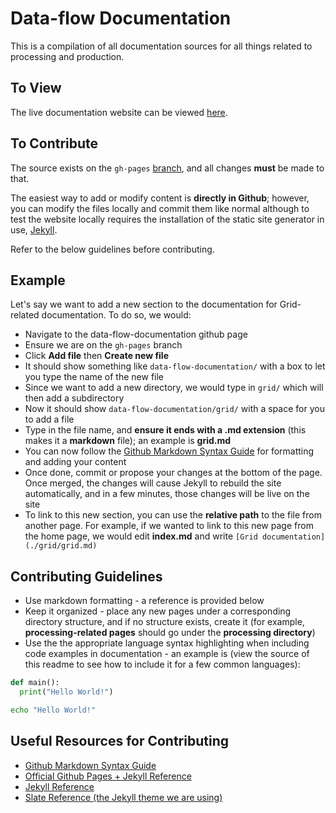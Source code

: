 # Data-flow Documentation
This is a compilation of all documentation sources for all things related to processing and production.

## To View

The live documentation website can be viewed [here](https://snoplus.github.io/data-flow-documentation/).

## To Contribute

The source exists on the `gh-pages` [branch](https://github.com/snoplus/data-flow-documentation/tree/gh-pages), and all changes **must** be made to that.

The easiest way to add or modify content is **directly in Github**; however, you can modify the files locally and commit them like normal although to test the website locally requires the installation of the static site generator in use, [Jekyll](https://jekyllrb.com/docs/).

Refer to the below guidelines before contributing.

## Example

Let's say we want to add a new section to the documentation for Grid-related documentation. To do so, we would:
* Navigate to the data-flow-documentation github page
* Ensure we are on the `gh-pages` branch
* Click **Add file** then **Create new file**
* It should show something like `data-flow-documentation/` with a box to let you type the name of the new file
* Since we want to add a new directory, we would type in `grid/` which will then add a subdirectory
* Now it should show `data-flow-documentation/grid/` with a space for you to add a file
* Type in the file name, and **ensure it ends with a .md extension** (this makes it a **markdown** file); an example is **grid.md**
* You can now follow the [Github Markdown Syntax Guide](https://guides.github.com/features/mastering-markdown/) for formatting and adding your content
* Once done, commit or propose your changes at the bottom of the page. Once merged, the changes will cause Jekyll to rebuild the site automatically, and in a few minutes, those changes will be live on the site
* To link to this new section, you can use the **relative path** to the file from another page. For example, if we wanted to link to this new page from the home page, we would edit **index.md** and write `[Grid documentation](./grid/grid.md)`

## Contributing Guidelines

* Use markdown formatting - a reference is provided below
* Keep it organized - place any new pages under a corresponding directory structure, and if no structure exists, create it (for example, **processing-related pages** should go under the **processing directory**)
* Use the the appropriate language syntax highlighting when including code examples in documentation - an example is (view the source of this readme to see how to include it for a few common languages):
```python
def main():
  print("Hello World!")
```
```bash
echo "Hello World!"
```

## Useful Resources for Contributing
* [Github Markdown Syntax Guide](https://guides.github.com/features/mastering-markdown/)
* [Official Github Pages + Jekyll Reference](https://docs.github.com/en/github/working-with-github-pages/setting-up-a-github-pages-site-with-jekyll)
* [Jekyll Reference](https://jekyllrb.com/docs/)
* [Slate Reference (the Jekyll theme we are using)](https://github.com/pages-themes/slate)

